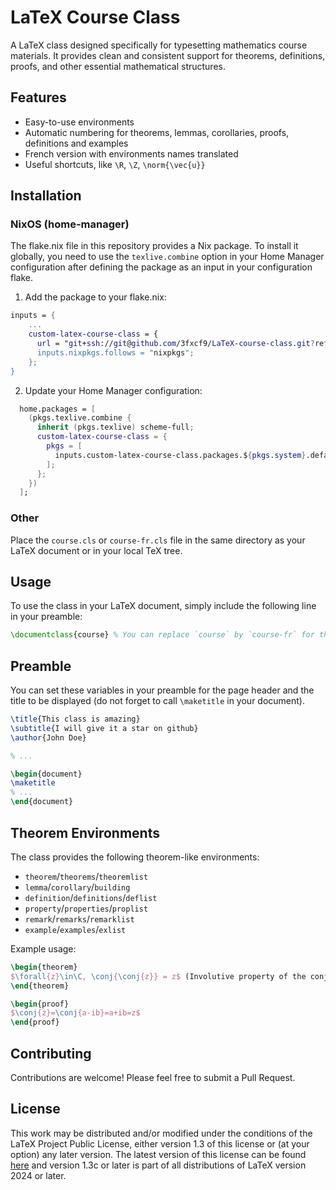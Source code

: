 # LaTeX Course Class

A LaTeX class designed specifically for typesetting mathematics course materials. It provides clean and consistent support for theorems, definitions, proofs, and other essential mathematical structures.

## Features

- Easy-to-use environments
- Automatic numbering for theorems, lemmas, corollaries, proofs, definitions and examples
- French version with environments names translated
- Useful shortcuts, like `\R`, `\Z`, `\norm{\vec{u}}`

## Installation

### NixOS (home-manager)

The flake.nix file in this repository provides a Nix package. To install it globally, you need to use the `texlive.combine` option in your Home Manager configuration after defining the package as an input in your configuration flake.

1. Add the package to your flake.nix:

```nix
inputs = {
    ...
    custom-latex-course-class = {
      url = "git+ssh://git@github.com/3fxcf9/LaTeX-course-class.git?ref=main&shallow=1";
      inputs.nixpkgs.follows = "nixpkgs";
    };
}
```

2. Update your Home Manager configuration:

```nix
  home.packages = [
    (pkgs.texlive.combine {
      inherit (pkgs.texlive) scheme-full;
      custom-latex-course-class = {
        pkgs = [
          inputs.custom-latex-course-class.packages.${pkgs.system}.default
        ];
      };
    })
  ];

```

### Other

Place the `course.cls` or `course-fr.cls` file in the same directory as your LaTeX document or in your local TeX tree.

## Usage

To use the class in your LaTeX document, simply include the following line in your preamble:

```latex
\documentclass{course} % You can replace `course` by `course-fr` for the french version
```

## Preamble

You can set these variables in your preamble for the page header and the title to be displayed (do not forget to call `\maketitle` in your document).

```tex
\title{This class is amazing}
\subtitle{I will give it a star on github}
\author{John Doe}

% ...

\begin{document}
\maketitle
% ...
\end{document}
```

## Theorem Environments

The class provides the following theorem-like environments:

- `theorem`/`theorems`/`theoremlist`
- `lemma`/`corollary`/`building`
- `definition`/`definitions`/`deflist`
- `property`/`properties`/`proplist`
- `remark`/`remarks`/`remarklist`
- `example`/`examples`/`exlist`

Example usage:

```latex
\begin{theorem}
$\forall{z}\in\C, \conj{\conj{z}} = z$ (Involutive property of the conjugate)
\end{theorem}

\begin{proof}
$\conj{z}=\conj{a-ib}=a+ib=z$
\end{proof}
```

<!-- ## Real-world examples -->
<!---->
<!-- Check out the `examples` directory for sample LaTeX documents. -->

## Contributing

Contributions are welcome! Please feel free to submit a Pull Request.

## License

This work may be distributed and/or modified under the conditions of the LaTeX Project Public License, either version 1.3 of this license or (at your option) any later version.
The latest version of this license can be found [here](https://www.latex-project.org/lppl.txt) and version 1.3c or later is part of all distributions of LaTeX version 2024 or later.
